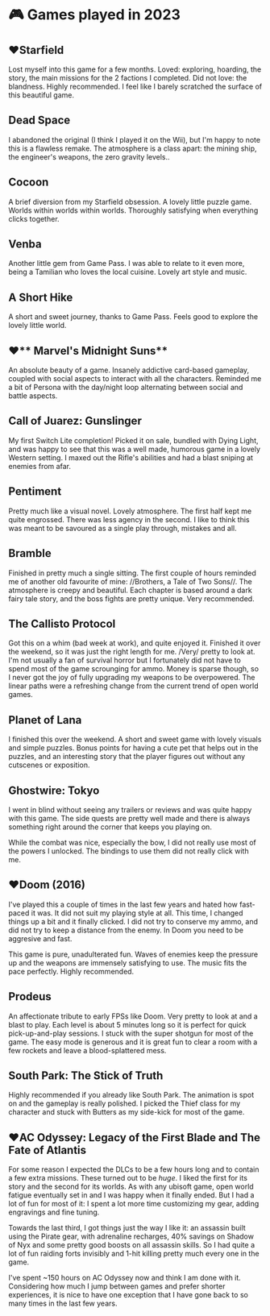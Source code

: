 # 🎮 Games played in 2023

## ❤️**Starfield**

Lost myself into this game for a few months. Loved: exploring, hoarding, the
story, the main missions for the 2 factions I completed. Did not love: the
blandness. Highly recommended. I feel like I barely scratched the surface of
this beautiful game.

## Dead Space

I abandoned the original (I think I played it on the Wii), but I'm happy to
note this is a flawless remake. The atmosphere is a class apart: the mining
ship, the engineer's weapons, the zero gravity levels..

## Cocoon

A brief diversion from my Starfield obsession. A lovely little puzzle game.
Worlds within worlds within worlds. Thoroughly satisfying when everything
clicks together.

## Venba

Another little gem from Game Pass. I was able to relate to it even more, being
a Tamilian who loves the local cuisine. Lovely art style and music.

## A Short Hike

A short and sweet journey, thanks to Game Pass. Feels good to explore the
lovely little world.

## ❤️** Marvel's Midnight Suns**

An absolute beauty of a game. Insanely addictive card-based gameplay, coupled
with social aspects to interact with all the characters. Reminded me a bit of
Persona with the day/night loop alternating between social and battle aspects.

## Call of Juarez: Gunslinger

My first Switch Lite completion! Picked it on sale, bundled with Dying Light,
and was happy to see that this was a well made, humorous game in a lovely
Western setting. I maxed out the Rifle's abilities and had a blast sniping at
enemies from afar.

## Pentiment

Pretty much like a visual novel. Lovely atmosphere. The first half kept me
quite engrossed. There was less agency in the second. I like to think this was
meant to be savoured as a single play through, mistakes and all.

## Bramble

Finished in pretty much a single sitting. The first couple of hours reminded me
of another old favourite of mine: //Brothers, a Tale of Two Sons//. The
atmosphere is creepy and beautiful. Each chapter is based around a dark fairy
tale story, and the boss fights are pretty unique. Very recommended.

## The Callisto Protocol

Got this on a whim (bad week at work), and quite enjoyed it. Finished it over
the weekend, so it was just the right length for me. /Very/ pretty to look at.
I'm not usually a fan of survival horror but I fortunately did not have to
spend most of the game scrounging for ammo. Money is sparse though, so I never
got the joy of fully upgrading my weapons to be overpowered. The linear
paths were a refreshing change from the current trend of open world games.

## Planet of Lana

I finished this over the weekend. A short and sweet game with lovely visuals
and simple puzzles. Bonus points for having a cute pet that helps out in the
puzzles, and an interesting story that the player figures out without any
cutscenes or exposition.

## Ghostwire: Tokyo

I went in blind without seeing any trailers or reviews and was quite happy with
this game. The side quests are pretty well made and there is always something
right around the corner that keeps you playing on.

While the combat was nice, especially the bow, I did not really use most of the
powers I unlocked. The bindings to use them did not really click with me.

## ❤️**Doom (2016)**

I've played this a couple of times in the last few years and hated how
fast-paced it was. It did not suit my playing style at all. This time, I
changed things up a bit and it finally clicked. I did not try to conserve my
ammo, and did not try to keep a distance from the enemy. In Doom you need to be
aggresive and fast.

This game is pure, unadulterated fun. Waves of enemies keep the pressure up and
the weapons are immensely satisfying to use. The music fits the pace perfectly.
Highly recommended.

## Prodeus

An affectionate tribute to early FPSs like Doom. Very pretty to look at and a
blast to play. Each level is about 5 minutes long so it is perfect for quick
pick-up-and-play sessions. I stuck with the super shotgun for most of the game.
The easy mode is generous and it is great fun to clear a room with a few
rockets and leave a blood-splattered mess.

## South Park: The Stick of Truth

Highly recommended if you already like South Park. The animation is spot on and
the gameplay is really polished. I picked the Thief class for my character and
stuck with Butters as my side-kick for most of the game.

## ❤️**AC Odyssey: Legacy of the First Blade and The Fate of Atlantis**

For some reason I expected the DLCs to be a few hours long and to contain a few
extra missions. These turned out to be *huge*. I liked the first for its story
and the second for its worlds. As with any ubisoft game, open world fatigue
eventually set in and I was happy when it finally ended. But I had a lot of fun
for most of it: I spent a lot more time customizing my gear, adding engravings
and fine tuning.

Towards the last third, I got things just the way I like it: an assassin built
using the Pirate gear, with adrenaline recharges, 40% savings on Shadow of Nyx
and some pretty good boosts on all assassin skills. So I had quite a lot of fun
raiding forts invisibly and 1-hit killing pretty much every one in the game.

I've spent ~150 hours on AC Odyssey now and think I am done with it.
Considering how much I jump between games and prefer shorter experiences, it is
nice to have one exception that I have gone back to so many times in the last
few years.

